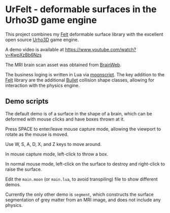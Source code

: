 # UrFelt - deformable surfaces in the Urho3D game engine
This project combines my [Felt](https://github.com/feltech/Felt) deformable surface library with
the excellent open source [Urho3D](https://urho3d.github.io/) game engine.

A demo video is available at https://www.youtube.com/watch?v=KwpXzBb6Nzs

The MRI brain scan asset was obtained from [BrainWeb](http://www.bic.mni.mcgill.ca/brainweb/).

The business loging is written in Lua via [moonscript](https://moonscript.org/).  The key addition
to the [Felt](https://github.com/feltech/Felt) library are the additional
[Bullet](https://pybullet.org) collision shape classes, allowing for interaction with the physics
engine.

## Demo scripts

The default demo is of a surface in the shape of a brain, which can be deformed with mouse clicks
and have boxes thrown at it.

Press SPACE to enter/leave mouse capture mode, allowing the viewport to rotate as the mouse is
moved.

Use W, S, A, D, X, and Z keys to move around.

In mouse capture mode, left-click to throw a box.

In normal mouse mode, left-click on the surface to destroy and right-click to raise the surface.

Edit the `main.moon` (or `main.lua`, to avoid transpiling) file to show different demos.

Currently the only other demo is `segment`, which constructs the surface segmentation of grey
matter from an MRI image, and does not include any physics.

